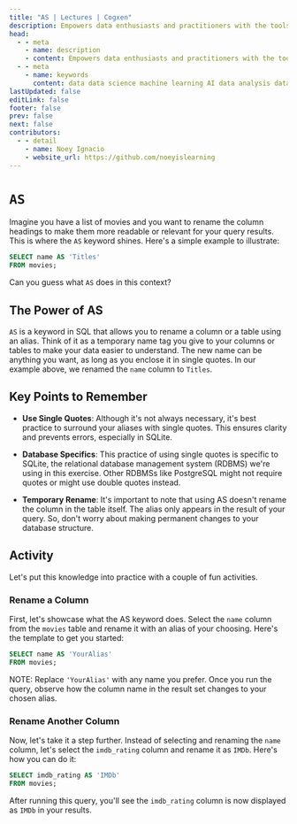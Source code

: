 ```yaml
---
title: "AS | Lectures | Cogxen"
description: Empowers data enthusiasts and practitioners with the tools and knowledge to unlock the potential of data.
head:
  - - meta
    - name: description
    - content: Empowers data enthusiasts and practitioners with the tools and knowledge to unlock the potential of data.
  - - meta
    - name: keywords
      content: data data science machine learning AI data analysis data-driven data enthusiasts data practitioners
lastUpdated: false
editLink: false
footer: false
prev: false
next: false
contributors:
  - - detail
    - name: Noey Ignacio
    - website_url: https://github.com/noeyislearning
---
```


# `AS`

Imagine you have a list of movies and you want to rename the column headings to make them more readable or relevant for your query results. This is where the `AS` keyword shines. Here's a simple example to illustrate:

```sql :line-numbers
SELECT name AS 'Titles'
FROM movies;
```

Can you guess what `AS` does in this context?

## The Power of AS

`AS` is a keyword in SQL that allows you to rename a column or a table using an alias. Think of it as a temporary name tag you give to your columns or tables to make your data easier to understand. The new name can be anything you want, as long as you enclose it in single quotes. In our example above, we renamed the `name` column to `Titles`.

## Key Points to Remember

- **Use Single Quotes**: Although it's not always necessary, it's best practice to surround your aliases with single quotes. This ensures clarity and prevents errors, especially in SQLite.

- **Database Specifics**: This practice of using single quotes is specific to SQLite, the relational database management system (RDBMS) we're using in this exercise. Other RDBMSs like PostgreSQL might not require quotes or might use double quotes instead.

- **Temporary Rename**: It's important to note that using AS doesn't rename the column in the table itself. The alias only appears in the result of your query. So, don't worry about making permanent changes to your database structure.

## Activity

Let's put this knowledge into practice with a couple of fun activities.

### Rename a Column

First, let's showcase what the AS keyword does. Select the `name` column from the `movies` table and rename it with an alias of your choosing. Here's the template to get you started:

```sql :line-numbers
SELECT name AS 'YourAlias'
FROM movies;
```

NOTE: Replace `'YourAlias'` with any name you prefer. Once you run the query, observe how the column name in the result set changes to your chosen alias.

<!--@include: ../_includes/tables/query-results-from-as.md-->

### Rename Another Column

Now, let's take it a step further. Instead of selecting and renaming the `name` column, let's select the `imdb_rating` column and rename it as `IMDb`. Here's how you can do it:

```sql :line-numbers
SELECT imdb_rating AS 'IMDb'
FROM movies;
```

After running this query, you'll see the `imdb_rating` column is now displayed as `IMDb` in your results.

<!--@include: ../_includes/tables/query-results-from-as-2.md-->

